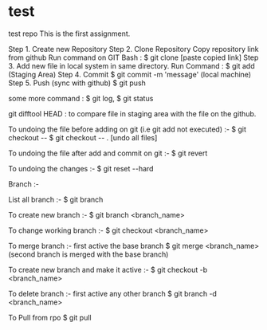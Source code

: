 # test
test repo
This is the first assignment.

Step 1. Create new Repository
Step 2. Clone Repository
	  Copy repository link from github
	  Run command on GIT Bash : $ git clone [paste copied link]
Step 3. Add new file in local system in same directory.
	  Run Command : $ git add <file name>
	  (Staging Area)
Step 4. Commit
	  $ git commit -m 'message'
	  (local machine)
Step 5. Push (sync with github)
	  $ git push

some more command : $ git log, $ git status

git difftool HEAD : to compare file in staging area with the file on the github.

To undoing the file before adding on git (i.e git add <file name> not executed) :-
	$ git checkout -- <file name>
	$ git checkout -- . [undo all files]

To undoing the file after add and commit on git :-
	$ git revert <commit id or HEAD>

To undoing the changes :-
	$ git reset --hard <commit id>

Branch :- 

List all branch :-
	$ git branch

To create new branch :-
	$ git branch <branch_name>

To change working branch :- 
	$ git checkout <branch_name>

To merge branch :-
	first active the base branch
	$ git merge <branch_name>
	(second branch is merged with the base branch)
	
To create new branch and make it active :-
	$ git checkout -b <branch_name>

To delete branch :-
	first active any other branch
	$ git branch -d <branch_name>
	
To Pull from rpo
	$ git pull
